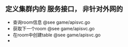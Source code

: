 ## 定义集群内的 服务接口， 非针对外网的
- 查询room信息       @see game/apisvc.go
- 获取下一个room     @see game/apisvc.go
- 在room中创建table  @see game/apisvc.go
- 

